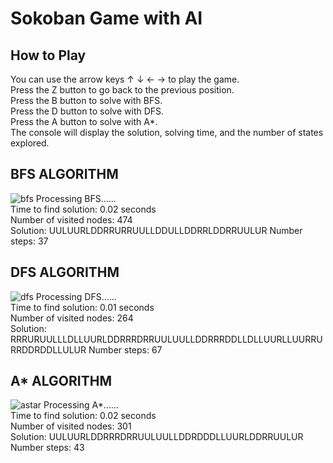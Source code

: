 # Sokoban Game with AI
## How to Play
You can use the arrow keys ↑ ↓ ← → to play the game.<br>
Press the Z button to go back to the previous position.<br>
Press the B button to solve with BFS.<br>
Press the D button to solve with DFS.<br>
Press the A button to solve with A*.<br>
The console will display the solution, solving time, and the number of states explored.<br>
## BFS ALGORITHM
![bfs](https://github.com/user-attachments/assets/7a5c7bdf-f07c-425d-ba9e-d94f0941aadf)
Processing BFS......<br>
Time to find solution: 0.02 seconds<br>
Number of visited nodes: 474<br>
Solution: UULUURLDDRRURRUULLDDULLDDRRLDDRRUULUR Number steps: 37<br>
## DFS ALGORITHM
![dfs](https://github.com/user-attachments/assets/782b17bf-eee9-4525-95fd-e27ef888678b)
Processing DFS......<br>
Time to find solution: 0.01 seconds<br>
Number of visited nodes: 264<br>
Solution: RRRURUULLLDLLUURLDDRRRDRRUULUULLDDRRRDDLLDLLUURLLUURRURRDDRDDLLULUR Number steps: 67<br>
## A* ALGORITHM
![astar](https://github.com/user-attachments/assets/4a533cd7-4522-429c-99eb-d18617b20272)
Processing A*......<br>
Time to find solution: 0.02 seconds<br>
Number of visited nodes: 301<br>
Solution: UULUURLDDRRRDRRUULUULLDDRDDDLLUURLDDRRUULUR Number steps: 43<br>
